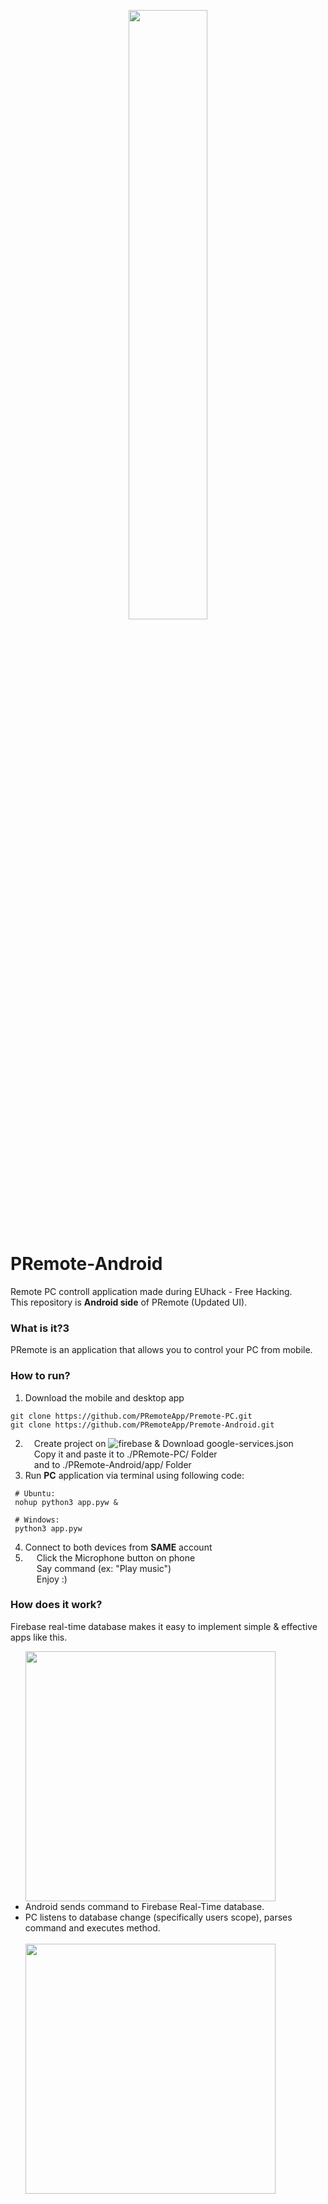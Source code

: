 <p align="center"><img src="https://user-images.githubusercontent.com/37747169/46416590-ee9a8480-c738-11e8-8de2-ef8957e46596.png" align="center" width=50%></p>


# PRemote-Android
Remote PC controll application made during EUhack - Free Hacking. <br/>
This repository is **Android side** of PRemote (Updated UI). 

### What is it?3
PRemote is an application that allows you to control your PC from mobile.

### How to run?

1. Download the mobile and desktop app
```
git clone https://github.com/PRemoteApp/Premote-PC.git
git clone https://github.com/PRemoteApp/Premote-Android.git
```
2. &emsp;Create project on ![firebase](https://firebase.google.com/) & Download google-services.json <br>
 &emsp;Copy it and paste it to ./PRemote-PC/ Folder <br>
 &emsp;and to ./PRemote-Android/app/ Folder <br>
3. Run **PC** application via terminal using following code: 
```
 # Ubuntu:
 nohup python3 app.pyw &
 
 # Windows:
 python3 app.pyw
```
4. Connect to both devices from **SAME** account
5. &emsp; Click the Microphone button on phone <br>
&emsp; Say command (ex: "Play music") <br>
&emsp; Enjoy :) <br>
        
### How does it work?
Firebase real-time database makes it easy to implement simple & effective apps like this.
<ul>
  <img src="https://user-images.githubusercontent.com/37747169/38215899-37c19e22-36da-11e8-9e23-4305cb8fada2.png" width=400> 
  <br>
  <li> Android sends command to Firebase Real-Time database. </li>
  <li> PC listens to database change (specifically users scope), parses command and executes method. </li>
  <br>
  <img src="https://user-images.githubusercontent.com/37747169/38215717-c34ba646-36d9-11e8-972d-cb76cff849dc.png" width=400>
</ul>
